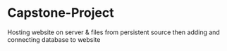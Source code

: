 # Capstone-Project
Hosting website on server &amp; files from persistent source then adding and connecting database to website
